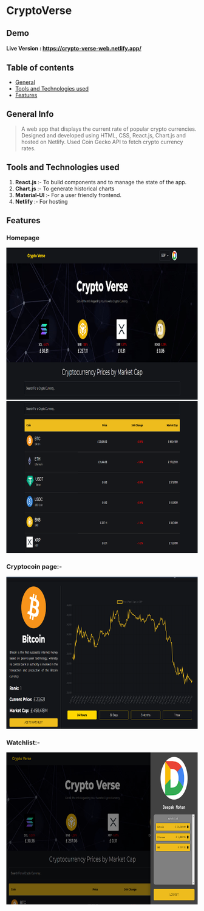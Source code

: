 

# CryptoVerse

## Demo
#### Live Version :   https://crypto-verse-web.netlify.app/

## Table of contents

- [General ](#general-info)
- [Tools and Technologies used](#tools-and-technologies-used)
- [Features](#features)

## General Info

> A web app that displays the current rate of popular crypto currencies. 
> Designed and developed using HTML, CSS, React.js, Chart.js and hosted on Netlify. Used Coin Gecko API to fetch crypto currency rates.

## Tools and Technologies used

1. <b>React.js </b> :- To build components and to manage the state of the app.
2. <b> Chart.js </b> :- To generate historical charts
3. <b> Material-UI </b> :- For a user friendly frontend.
4. <b> Netlify </b> :- For hosting

## Features

### Homepage
<img src="screenshots/header.png" alt="Smiley face" width = "800"  height = "400">
<img src="screenshots/home.png" alt="Smiley face" width = "800"  height = "400">

### Cryptocoin page:-
 
<img src="screenshots/coin.png" alt="Smiley face" width = "800"  height = "400">

### Watchlist:-
 
<img src="screenshots/track.png" alt="Smiley face" width = "800"  height = "400">

 
